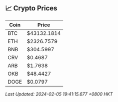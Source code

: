 ## 📈 Crypto Prices

| Coin | Price |
| ---- | ----- |
| BTC | $43132.1814 |
| ETH | $2326.7579 |
| BNB | $304.5997 |
| CRV | $0.4687 |
| ARB | $1.7638 |
| OKB | $48.4427 |
| DOGE | $0.0797 |

_Last Updated: 2024-02-05 19:41:15.677 +0800 HKT_